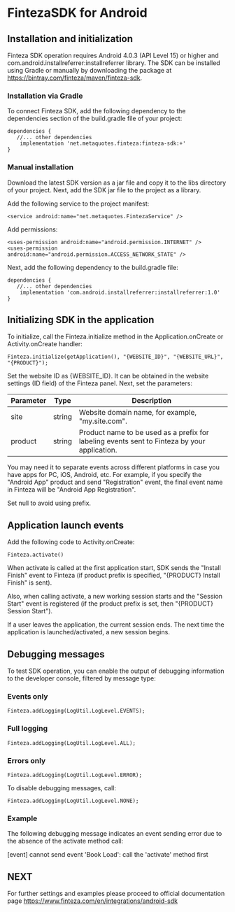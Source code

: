 # FintezaSDK for Android 

## Installation and initialization

Finteza SDK operation requires Android 4.0.3 (API Level 15) or higher and com.android.installreferrer:installreferrer library. The SDK can be installed using Gradle or manually by downloading the package at https://bintray.com/finteza/maven/finteza-sdk.


### Installation via Gradle

To connect Finteza SDK, add the following dependency to the dependencies section of the build.gradle file of your project:

```
dependencies {
   //... other dependencies
    implementation 'net.metaquotes.finteza:finteza-sdk:+'
}
```

### Manual installation

Download the latest SDK version as a jar file and copy it to the libs directory of your project. Next, add the SDK jar file to the project as a library.

Add the following service to the project manifest:

```<service android:name="net.metaquotes.FintezaService" />```

Add permissions:

```
<uses-permission android:name="android.permission.INTERNET" />
<uses-permission android:name="android.permission.ACCESS_NETWORK_STATE" />
```

Next, add the following dependency to the build.gradle file:

```
dependencies {
   //... other dependencies
    implementation 'com.android.installreferrer:installreferrer:1.0'
}
```

## Initializing SDK in the application

To initialize, call the Finteza.initialize method in the Application.onCreate or Activity.onCreate handler:

```Finteza.initialize(getApplication(), "{WEBSITE_ID}", "{WEBSITE_URL}", "{PRODUCT}");```

Set the website ID as {WEBSITE_ID}. It can be obtained in the website settings (ID field) of the Finteza panel. Next, set the parameters:

| Parameter | Type | Description |
| ----------- | ----------- | ----------- |
| site | string | Website domain name, for example, "my.site.com". | 
| product | string | Product name to be used as a prefix for labeling events sent to Finteza by your application. |

You may need it to separate events across different platforms in case you have apps for PC, iOS, Android, etc. For example, if you specify the "Android App" product and send "Registration" event, the final event name in Finteza will be "Android App Registration".

Set null to avoid using prefix.
## Application launch events 

Add the following code to Activity.onCreate:

```Finteza.activate()```

When activate is called at the first application start, SDK sends the "Install Finish" event to Finteza (if product prefix is specified, "{PRODUCT} Install Finish" is sent).

Also, when calling activate, a new working session starts and the "Session Start" event is registered (if the product prefix is set, then "{PRODUCT} Session Start").

If a user leaves the application, the current session ends. The next time the application is launched/activated, a new session begins.
	
## Debugging messages

To test SDK operation, you can enable the output of debugging information to the developer console, filtered by message type:

### Events only

```Finteza.addLogging(LogUtil.LogLevel.EVENTS);```

### Full logging

```Finteza.addLogging(LogUtil.LogLevel.ALL);```

### Errors only

```Finteza.addLogging(LogUtil.LogLevel.ERROR);```

To disable debugging messages, call:

```Finteza.addLogging(LogUtil.LogLevel.NONE);```

### Example

The following debugging message indicates an event sending error due to the absence of the activate method call:

[event] cannot send event 'Book Load': call the 'activate' method first

## NEXT

For further settings and examples please proceed to official documentation page https://www.finteza.com/en/integrations/android-sdk 
